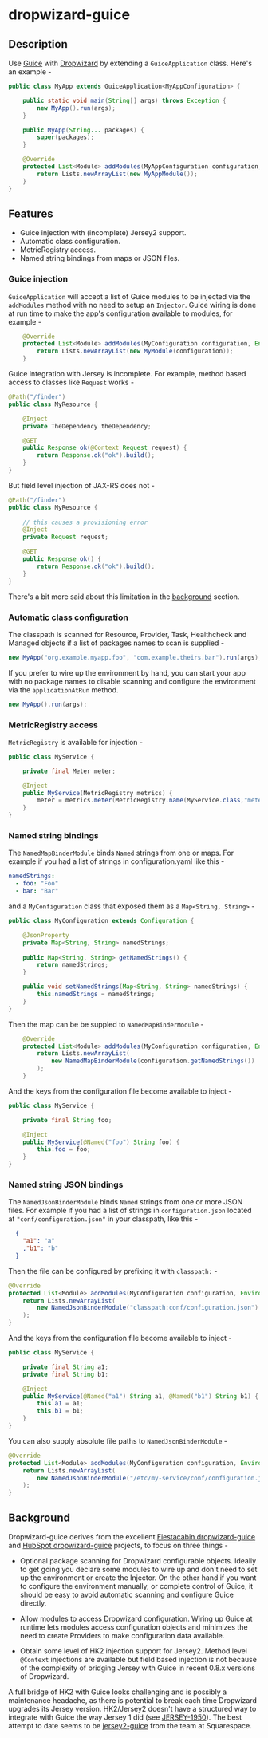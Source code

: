 # dropwizard-guice
 

## Description

Use [Guice](https://github.com/google/guice) with [Dropwizard](https://github.com/dropwizard/dropwizard) by extending a `GuiceApplication` class. Here's an example -


```java
public class MyApp extends GuiceApplication<MyAppConfiguration> {

    public static void main(String[] args) throws Exception {
        new MyApp().run(args);
    }

    public MyApp(String... packages) {
        super(packages);
    }

    @Override
    protected List<Module> addModules(MyAppConfiguration configuration, Environment environment) {
        return Lists.newArrayList(new MyAppModule());
    }
}
```


## Features

- Guice injection with (incomplete) Jersey2 support.
- Automatic class configuration.
- MetricRegistry access.
- Named string bindings from maps or JSON files.

### Guice injection

`GuiceApplication` will accept a list of Guice modules to be injected via the `addModules` method
 with no need to setup an `Injector`. Guice wiring is done at run time to make the app's  configuration available to modules, for example -
  
```java
    @Override
    protected List<Module> addModules(MyConfiguration configuration, Environment environment) {
        return Lists.newArrayList(new MyModule(configuration));
    }
``` 
 
Guice integration with Jersey is incomplete. For example, method based access to classes like 
`Request` works - 

```java
@Path("/finder")
public class MyResource {

    @Inject
    private TheDependency theDependency;

    @GET
    public Response ok(@Context Request request) {
        return Response.ok("ok").build();
    }
}
```


But field level injection of JAX-RS does not -
 
```java
@Path("/finder")
public class MyResource {
    
    // this causes a provisioning error
    @Inject
    private Request request;

    @GET
    public Response ok() {
        return Response.ok("ok").build();
    }
}
```


There's a bit more said about this limitation in the [background](#background) section.

 
### Automatic class configuration

The classpath is scanned for Resource, Provider, Task, Healthcheck and Managed objects if a list of
 packages names to scan is supplied -
 
```java 
new MyApp("org.example.myapp.foo", "com.example.theirs.bar").run(args);
```

If you prefer to wire up the environment by hand, you can start your app with no package names to
 disable scanning and configure the environment via the `applicationAtRun` method.
  
```java   
new MyApp().run(args);
```

### MetricRegistry access

`MetricRegistry` is available for injection -

```java
public class MyService {

    private final Meter meter;

    @Inject
    public MyService(MetricRegistry metrics) {
        meter = metrics.meter(MetricRegistry.name(MyService.class,"meter"));
    }
}
```

### Named string bindings

The `NamedMapBinderModule` binds `Named` strings from one or maps. For example if you had a list of 
strings in configuration.yaml like this -

```yaml
namedStrings: 
  - foo: "Foo"
  - bar: "Bar"
```

and a `MyConfiguration` class that exposed them as a `Map<String, String>` -


```java
public class MyConfiguration extends Configuration {

    @JsonProperty
    private Map<String, String> namedStrings;
    
    public Map<String, String> getNamedStrings() {
        return namedStrings;
    }

    public void setNamedStrings(Map<String, String> namedStrings) {
        this.namedStrings = namedStrings;
    }
}
```

Then the map can be be suppled to `NamedMapBinderModule` - 

```java
    @Override
    protected List<Module> addModules(MyConfiguration configuration, Environment environment) {
        return Lists.newArrayList( 
            new NamedMapBinderModule(configuration.getNamedStrings())
        );
    }
```

And the keys from the configuration file become available to inject -

```java
public class MyService {

    private final String foo;

    @Inject
    public MyService(@Named("foo") String foo) {
        this.foo = foo;
    }
}
```

### Named string JSON bindings

The `NamedJsonBinderModule` binds `Named` strings from one or more JSON files. For example if you 
had a list of strings in `configuration.json` located at `"conf/configuration.json"` in your 
classpath, like this -
 
```json
  {
    "a1": "a"
    ,"b1": "b"
  }
```

Then the file can be configured by prefixing it with `classpath:` - 

```java
@Override
protected List<Module> addModules(MyConfiguration configuration, Environment environment) {
    return Lists.newArrayList( 
        new NamedJsonBinderModule("classpath:conf/configuration.json")
    );
}
```

And the keys from the configuration file become available to inject -

```java
public class MyService {

    private final String a1;
    private final String b1;

    @Inject
    public MyService(@Named("a1") String a1, @Named("b1") String b1) {
        this.a1 = a1;
        this.b1 = b1;
    }
}
```

You can also supply absolute file paths to `NamedJsonBinderModule` - 

```java
@Override
protected List<Module> addModules(MyConfiguration configuration, Environment environment) {
    return Lists.newArrayList( 
        new NamedJsonBinderModule("/etc/my-service/conf/configuration.json")
    );
}
```


## Background

Dropwizard-guice derives from the excellent <a href="https://github
.com/jaredstehler/dropwizard-guice">Fiestacabin dropwizard-guice</a> and  <a 
href="dropwizard-guice">HubSpot dropwizard-guice</a> projects, to focus on three things - 
  
- Optional package scanning for Dropwizard configurable objects. Ideally to get going you declare 
some modules to wire up and don't need to set up the environment or create the Injector. On the 
other hand if you want to configure the environment manually, or complete control of Guice, it  
should be easy to avoid automatic scanning and configure Guice directly.

- Allow modules to access Dropwizard configuration. Wiring up Guice at runtime lets modules 
access configuration objects and minimizes the need to create Providers to make configuration 
data available.

- Obtain some level of HK2 injection support for Jersey2. Method level `@Context` injections are 
available but field based injection is not because of the complexity of bridging Jersey with 
Guice in recent 0.8.x versions of Dropwizard. 

A full bridge of HK2 with Guice looks challenging and is possibly a maintenance headache, as there 
is potential to break each time Dropwizard upgrades its Jersey version. HK2/Jersey2 doesn't have 
a structured way to integrate with Guice the  way Jersey 1 did (see [JERSEY-1950](https://java.net/jira/browse/JERSEY-1950)). The best attempt to date 
seems to be [jersey2-guice](https://github.com/Squarespace/jersey2-guice) from the team at Squarespace.

 
  

  
 
